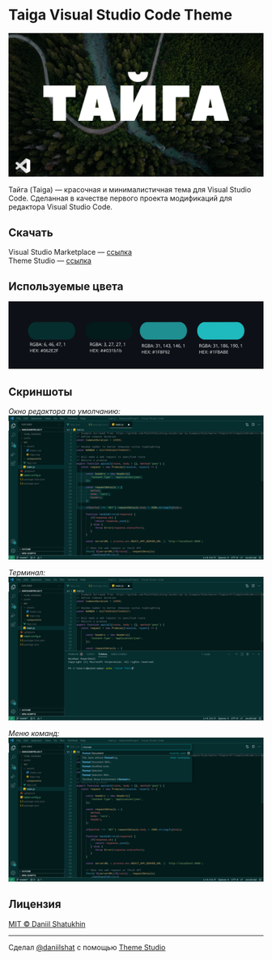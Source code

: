 # Taiga Visual Studio Code Theme

![](https://raw.githubusercontent.com/daniilshat/taiga/main/src/img/logo-ru.png)

Тайга (Taiga) — красочная и минималистичная тема для Visual Studio Code. Сделанная в качестве первого проекта модификаций для редактора Visual Studio Code.

## Скачать
Visual Studio Marketplace — [ссылка](https://marketplace.visualstudio.com/items?itemName=daniilshat.taiga)   
Theme Studio — [ссылка](https://themes.vscode.one/theme/wa1pper/cMuxaqKp)  

## Используемые цвета
![](https://raw.githubusercontent.com/daniilshat/taiga/main/src/img/colors.png)

## Скриншоты
*Окно редактора по умолчанию:*
![](https://raw.githubusercontent.com/daniilshat/taiga/main/src/img/preview-default.png)

*Терминал:*
![](https://raw.githubusercontent.com/daniilshat/taiga/main/src/img/preview-terminal.png)

*Меню команд:*
![](https://raw.githubusercontent.com/daniilshat/taiga/main/src/img/preview-command-palette.png)

## Лицензия
[MIT © Daniil Shatukhin](https://github.com/daniilshat/taiga/blob/main/LICENSE)   

---

Сделал [@daniilshat](https://github.com/daniilshat) с помощью [Theme Studio](https://themes.vscode.one/)